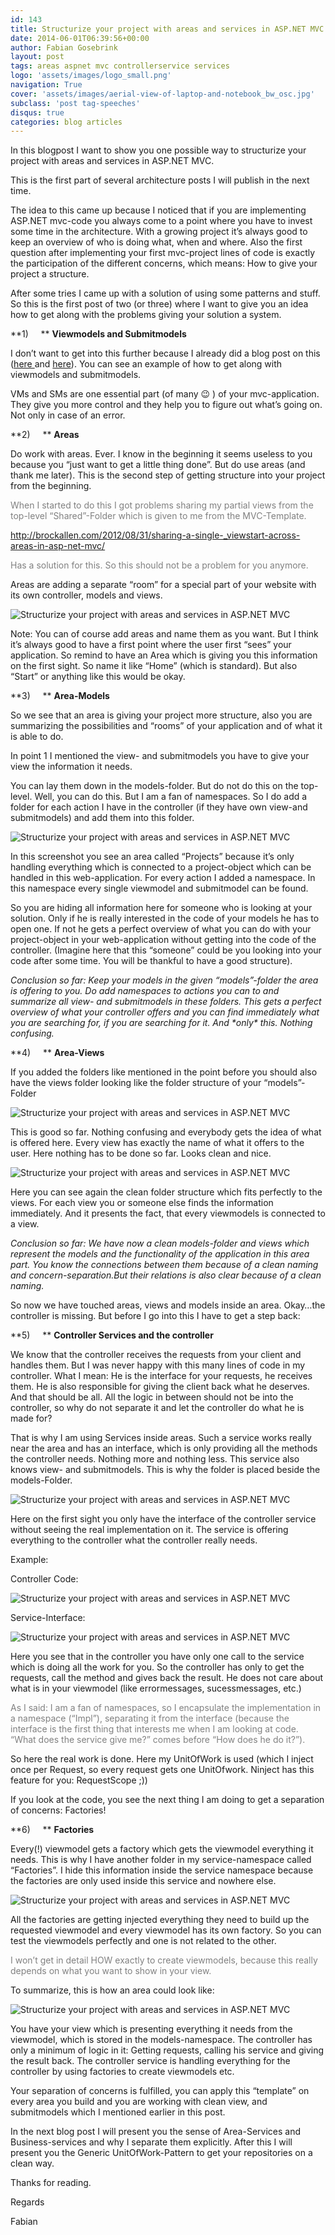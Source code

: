 ```yaml
---
id: 143
title: Structurize your project with areas and services in ASP.NET MVC
date: 2014-06-01T06:39:56+00:00
author: Fabian Gosebrink
layout: post
tags: areas aspnet mvc controllerservice services 
logo: 'assets/images/logo_small.png'
navigation: True
cover: 'assets/images/aerial-view-of-laptop-and-notebook_bw_osc.jpg'
subclass: 'post tag-speeches'
disqus: true
categories: blog articles
---
```


In this blogpost I want to show you one possible way to structurize your project with areas and services in ASP.NET MVC.

This is the first part of several architecture posts I will publish in the next time.

The idea to this came up because I noticed that if you are implementing ASP.NET mvc-code you always come to a point where you have to invest some time in the architecture. With a growing project it’s always good to keep an overview of who is doing what, when and where. Also the first question after implementing your first mvc-project lines of code is exactly the participation of the different concerns, which means: How to give your project a structure.

After some tries I came up with a solution of using some patterns and stuff. So this is the first post of two (or three) where I want to give you an idea how to get along with the problems giving your solution a system.

**1)     ** **Viewmodels and Submitmodels**

I don’t want to get into this further because I already did a blog post on this (<a href="http://blog.noser.com/why-and-how-to-avoid-viewbag-and-viewdata-in-asp-net-mvc/" target="_blank">here </a>and <a href="http://blog.noser.com/what-are-submitmodels-and-how-to-use-them/" target="_blank">here</a>). You can see an example of how to get along with viewmodels and submitmodels.

VMs and SMs are one essential part (of many 😉 ) of your mvc-application. They give you more control and they help you to figure out what’s going on. Not only in case of an error.

**2)     ** **Areas**

Do work with areas. Ever. I know in the beginning it seems useless to you because you “just want to get a little thing done”. But do use areas (and thank me later). This is the second step of getting structure into your project from the beginning.

<span style="color: #808080;">When I started to do this I got problems sharing my partial views from the top-level “Shared”-Folder which is given to me from the MVC-Template.</span>

<span style="color: #808080;"><a href="http://brockallen.com/2012/08/31/sharing-a-single-_viewstart-across-areas-in-asp-net-mvc/"><span style="color: #808080;">http://brockallen.com/2012/08/31/sharing-a-single-_viewstart-across-areas-in-asp-net-mvc/</span></a></span>

<span style="color: #808080;">Has a solution for this. So this should not be a problem for you anymore.</span>

Areas are adding a separate “room” for a special part of your website with its own controller, models and views.

![Structurize your project with areas and services in ASP.NET MVC]({{site.baseurl}}assets/articles/2014-06-01/518fb795-0f60-47a8-8312-5edebe28335b.png)

Note: You can of course add areas and name them as you want. But I think it’s always good to have a first point where the user first “sees” your application. So remind to have an Area which is giving you this information on the first sight. So name it like “Home” (which is standard). But also “Start” or anything like this would be okay.



**3)     ** **Area-Models**

So we see that an area is giving your project more structure, also you are summarizing the possibilities and “rooms” of your application and of what it is able to do.

In point 1 I mentioned the view- and submitmodels you have to give your view the information it needs.

You can lay them down in the models-folder. But do not do this on the top-level. Well, you can do this. But I am a fan of namespaces. So I do add a folder for each action I have in the controller (if they have own view-and submitmodels) and add them into this folder.

![Structurize your project with areas and services in ASP.NET MVC]({{site.baseurl}}assets/articles/2014-06-01/357eb813-fd76-41dd-b9c6-8bfeaa25ccae.png)

In this screenshot you see an area called “Projects” because it’s only handling everything which is connected to a project-object which can be handled in this web-application. For every action I added a namespace. In this namespace every single viewmodel and submitmodel can be found.

So you are hiding all information here for someone who is looking at your solution. Only if he is really interested in the code of your models he has to open one. If not he gets a perfect overview of what you can do with your project-object in your web-application without getting into the code of the controller. (Imagine here that this “someone” could be you looking into your code after some time. You will be thankful to have a good structure).

_Conclusion so far: Keep your models in the given “models”-folder the area is offering to you. Do add namespaces to actions you can to and summarize all view- and submitmodels in these folders. This gets a perfect overview of what your controller offers and you can find immediately what you are searching for, if you are searching for it. And \*only\* this. Nothing confusing._



**4)     ** **Area-Views**

If you added the folders like mentioned in the point before you should also have the views folder looking like the folder structure of your “models”-Folder

![Structurize your project with areas and services in ASP.NET MVC]({{site.baseurl}}assets/articles/2014-06-01/35e36f7e-028e-49fd-845a-4ff70ac5147f.png)

This is good so far. Nothing confusing and everybody gets the idea of what is offered here. Every view has exactly the name of what it offers to the user. Here nothing has to be done so far. Looks clean and nice.

![Structurize your project with areas and services in ASP.NET MVC]({{site.baseurl}}assets/articles/2014-06-01/309ab2b9-f3df-4258-9557-b0ce87e33335.png)

Here you can see again the clean folder structure which fits perfectly to the views. For each view you or someone else finds the information immediately. And it presents the fact, that every viewmodels is connected to a view.

_Conclusion so far: We have now a clean models-folder and views which represent the models and the functionality of the application in this area part. You know the connections between them because of a clean naming and concern-separation.But their relations is also clear because of a clean naming._



So now we have touched areas, views and models inside an area. Okay…the controller is missing. But before I go into this I have to get a step back:



**5)     ** **Controller Services and the controller**

We know that the controller receives the requests from your client and handles them. But I was never happy with this many lines of code in my controller. What I mean: He is the interface for your requests, he receives them. He is also responsible for giving the client back what he deserves. And that should be all. All the logic in between should not be into the controller, so why do not separate it and let the controller do what he is made for?

That is why I am using Services inside areas. Such a service works really near the area and has an interface, which is only providing all the methods the controller needs. Nothing more and nothing less. This service also knows view- and submitmodels. This is why the folder is placed beside the models-Folder.

![Structurize your project with areas and services in ASP.NET MVC]({{site.baseurl}}assets/articles/2014-06-01/f68f4fa0-7922-4196-9d8f-e9d3105145a5.png)

Here on the first sight you only have the interface of the controller service without seeing the real implementation on it. The service is offering everything to the controller what the controller really needs.

Example:

Controller Code:

![Structurize your project with areas and services in ASP.NET MVC]({{site.baseurl}}assets/articles/2014-06-01/089027b4-b577-4ae8-853c-accc685f102d.png)

Service-Interface:

![Structurize your project with areas and services in ASP.NET MVC]({{site.baseurl}}assets/articles/2014-06-01/f83d4d16-84bc-48a4-8528-d597b7b0672a.png)

Here you see that in the controller you have only one call to the service which is doing all the work for you. So the controller has only to get the requests, call the method and gives back the result. He does not care about what is in your viewmodel (like errormessages, sucessmessages, etc.)

<span style="color: #808080;">As I said: I am a fan of namespaces, so I encapsulate the implementation in a namespace (“Impl”), separating it from the interface (because the interface is the first thing that interests me when I am looking at code. “What does the service give me?” comes before “How does he do it?”).</span>

So here the real work is done. Here my UnitOfWork is used (which I inject once per Request, so every request gets one UnitOfwork. Ninject has this feature for you: RequestScope ;))

If you look at the code, you see the next thing I am doing to get a separation of concerns: Factories!

**6)     ** **Factories**

Every(!) viewmodel gets a factory which gets the viewmodel everything it needs. This is why I have another folder in my service-namespace called “Factories”. I hide this information inside the service namespace because the factories are only used inside this service and nowhere else.

![Structurize your project with areas and services in ASP.NET MVC]({{site.baseurl}}assets/articles/2014-06-01/375c85e6-9c17-4768-ba88-28bb635cd7b5.png)

All the factories are getting injected everything they need to build up the requested viewmodel and every viewmodel has its own factory. So you can test the viewmodels perfectly and one is not related to the other.

<span style="color: #808080;">I won’t get in detail HOW exactly to create viewmodels, because this really depends on what you want to show in your view.</span>

To summarize, this is how an area could look like:

![Structurize your project with areas and services in ASP.NET MVC]({{site.baseurl}}assets/articles/2014-06-01/6fdc0f3b-9843-49f2-8060-dabef9f4e150.png)

You have your view which is presenting everything it needs from the viewmodel, which is stored in the models-namespace. The controller has only a minimum of logic in it: Getting requests, calling his service and giving the result back. The controller service is handling everything for the controller by using factories to create viewmodels etc.

Your separation of concerns is fulfilled, you can apply this “template” on every area you build and you are working with clean view, and submitmodels which I mentioned earlier in this post.

In the next blog post I will present you the sense of Area-Services and Business-services and why I separate them explicitly. After this I will present you the Generic UnitOfWork-Pattern to get your repositories on a clean way.

Thanks for reading.

Regards

Fabian